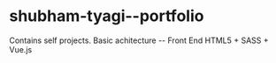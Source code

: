 # shubham-tyagi--portfolio
Contains self projects.
Basic achitecture -- Front End 
                      HTML5 + SASS + Vue.js
